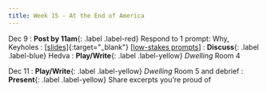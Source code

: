 ```yaml
---
title: Week 15 - At the End of America
---
```


Dec 9
: **Post by 11am**{: .label .label-red} Respond to 1 prompt: Why, Keyholes
  : [[slides]](#){:target="_blank"}  [[low-stakes prompts](/prompts.md)]
: **Discuss**{: .label .label-blue} Hedva
: **Play/Write**{: .label .label-yellow} *Dwelling* Room 4


Dec 11
: **Play/Write**{: .label .label-yellow} *Dwelling* Room 5 and debrief
: **Present**{: .label .label-yellow} Share excerpts you're proud of